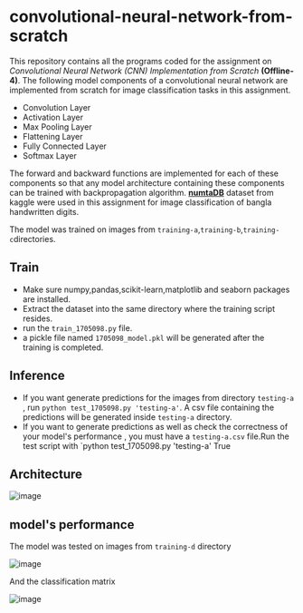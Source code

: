 # convolutional-neural-network-from-scratch  

This repository contains all the programs coded for the assignment on *Convolutional Neural Network (CNN) Implementation from Scratch* **(Offline-4)**. The following model components of a convolutional neural network are implemented from scratch for image classification tasks in this assignment.  

- Convolution Layer  
- Activation Layer  
- Max Pooling Layer  
- Flattening Layer  
- Fully Connected Layer  
- Softmax Layer  

The forward and backward functions are implemented for each of these components so that any model architecture containing these components can be trained with backpropagation algorithm. **[numtaDB](https://www.kaggle.com/datasets/BengaliAI/numta)** dataset from kaggle were used in this assignment for image classification of bangla handwritten digits.  

The model was trained on images from `training-a`,`training-b`,`training-c`directories.

## Train
- Make sure numpy,pandas,scikit-learn,matplotlib and seaborn packages are installed.
- Extract the dataset into the same directory where the training script resides.
- run the `train_1705098.py` file.
- a pickle file named `1705098_model.pkl` will be generated after the training is completed.

## Inference
- If you want generate predictions for the images from directory `testing-a` , run `python test_1705098.py 'testing-a'`. A csv file containing the predictions will be generated inside `testing-a` directory.
- If you want to generate predictions as well as check the correctness of your model's performance , you must have a `testing-a.csv` file.Run the test script with `python test_1705098.py 'testing-a' True

## Architecture
![image](https://user-images.githubusercontent.com/57033114/219939175-1a17f138-26ef-46f3-9e42-7cea25a83a65.png)

## model's performance 
The model was tested on images from `training-d` directory

![image](https://user-images.githubusercontent.com/57033114/219939269-023242ab-2209-46ec-ad4a-e436477461fc.png)

And the classification matrix

![image](https://user-images.githubusercontent.com/57033114/219939321-77d35785-1965-4a67-91c1-24548f24e63f.png)

